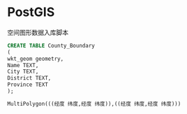 # PostGIS
空间图形数据入库脚本
```sql
CREATE TABLE County_Boundary
(
wkt_geom geometry,
Name TEXT,
City TEXT,
District TEXT,
Province TEXT
);

MultiPolygon(((经度 纬度,经度 纬度)),((经度 纬度,经度 纬度)))
```